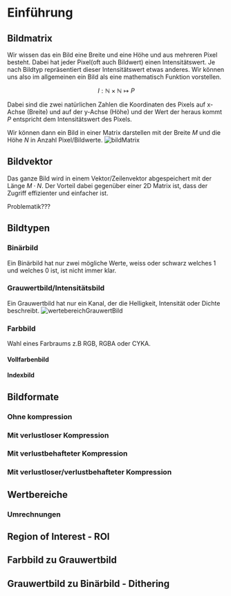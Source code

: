# Einführung

## Bildmatrix

Wir wissen das ein Bild eine Breite und eine Höhe und aus mehreren Pixel besteht. Dabei hat jeder Pixel(oft auch Bildwert) einen Intensitätswert. Je nach Bildtyp repräsentiert dieser Intensitätswert etwas anderes. Wir können uns also im allgemeinen ein Bild als eine mathematisch Funktion vorstellen.

$$I:\mathbb{N}\times\mathbb{N} \mapsto P$$

Dabei sind die zwei natürlichen Zahlen die Koordinaten des Pixels auf x-Achse (Breite) und auf der y-Achse (Höhe) und der Wert der heraus kommt $P$ entspricht dem Intensitätswert des Pixels.

Wir können dann ein Bild in einer Matrix darstellen mit der Breite $M$ und die Höhe $N$ in Anzahl Pixel/Bildwerte.
![bildMatrix](/maths/bildMatrix.png)

## Bildvektor

Das ganze Bild wird in einem Vektor/Zeilenvektor abgespeichert mit der Länge $M \cdot N$. Der Vorteil dabei gegenüber einer 2D Matrix ist, dass der Zugriff effizienter und einfacher ist.

Problematik???

## Bildtypen

### Binärbild

Ein Binärbild hat nur zwei mögliche Werte, weiss oder schwarz welches 1 und welches 0 ist, ist nicht immer klar.

### Grauwertbild/Intensitätsbild

Ein Grauwertbild hat nur ein Kanal, der die Helligkeit, Intensität oder Dichte beschreibt.
![wertebereichGrauwertBild](/maths/wertebereichGrauwertBild.png)

### Farbbild

Wahl eines Farbraums z.B RGB, RGBA oder CYKA.

#### Vollfarbenbild

#### Indexbild

## Bildformate

### Ohne kompression

### Mit verlustloser Kompression

### Mit verlustbehafteter Kompression

### Mit verlustloser/verlustbehafteter Kompression

## Wertbereiche

### Umrechnungen

## Region of Interest - ROI

## Farbbild zu Grauwertbild

## Grauwertbild zu Binärbild - Dithering
